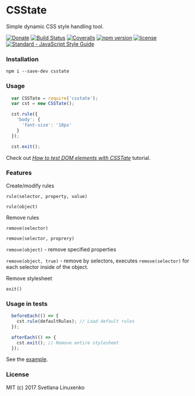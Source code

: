 # CSState

Simple dynamic CSS style handling tool.


[![Donate](https://img.shields.io/badge/donate-3$-green.svg?style=flat-square)](https://www.linuxenko.pro/donate.html#?amount=3) [![Build Status](https://img.shields.io/travis/linuxenko/csstate.svg?style=flat-square)](https://travis-ci.org/linuxenko/csstate) [![Coveralls](https://img.shields.io/coveralls/linuxenko/csstate/master.svg?style=flat-square)](https://coveralls.io/github/linuxenko/csstate) [![npm version](https://img.shields.io/npm/v/csstate.svg?style=flat-square)](https://www.npmjs.com/package/csstate) [![license](https://img.shields.io/github/license/linuxenko/csstate.svg?style=flat-square)]() [![Standard - JavaScript Style Guide](https://img.shields.io/badge/code%20style-standard-brightgreen.svg?style=flat-square)](http://standardjs.com/)

### Installation

```
npm i --save-dev csstate
```

### Usage

```js
  var CSSTate = require('csstate');
  var cst = new CSSTate();

  cst.rule({
    'body': {
      'font-size': '18px'
    }
  });

  cst.exit();
```
Check out _[How to test DOM elements with CSSTate](https://medium.com/@linuxenko/how-to-test-dom-elements-with-csstate-749a6b3c5ce5)_ tutorial.

### Features

Create/modify rules

`rule(selector, property, value)`

`rule(object)`

Remove rules

`remove(selector)`

`remove(selector, proprery)`

`remove(object)` - remove specified properties

`remove(object, true)` - remove by selectors, executes `remove(selector)` for each selector inside of the object.

Remove stylesheet

`exit()`

### Usage in tests

```js
  beforeEach(() => {
    cst.rule(defaultRules); // Load default rules
  });

  afterEach(() => {
    cst.exit(); // Remove entire stylesheet
  });
```

See the [example](https://github.com/linuxenko/csstate/blob/master/tests/mocha-test.test.js).

### License

MIT (c) 2017 Svetlana Linuxenko
